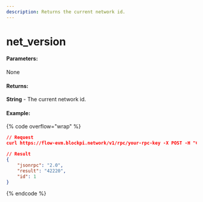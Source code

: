 ```yaml
---
description: Returns the current network id.
---
```


# net\_version

#### **Parameters:**

None

#### **Returns:**

**String** - The current network id.

#### Example:

{% code overflow="wrap" %}
```json
// Request
curl https://flow-evm.blockpi.network/v1/rpc/your-rpc-key -X POST -H "Content-Type: application/json" --data '{"jsonrpc":"2.0","method":"net_version","params":[],"id":83}'

// Result
{
    "jsonrpc": "2.0",
    "result": "42220",
    "id": 1
}
```
{% endcode %}
